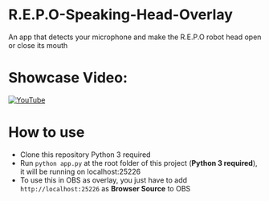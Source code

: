 # R.E.P.O-Speaking-Head-Overlay
An app that detects your microphone and make the R.E.P.O robot head open or close its mouth

# Showcase Video:
[![YouTube](https://i.ytimg.com/vi/q6A8Z27x5aI/hqdefault.jpg)](https://youtu.be/q6A8Z27x5aI?si=ZLEUqJu5vPDpDXdG)

# How to use
- Clone this repository
Python 3 required
- Run `python app.py` at the root folder of this project (**Python 3 required**), it will be running on localhost:25226
- To use this in OBS as overlay, you just have to add `http://localhost:25226` as **Browser Source** to OBS